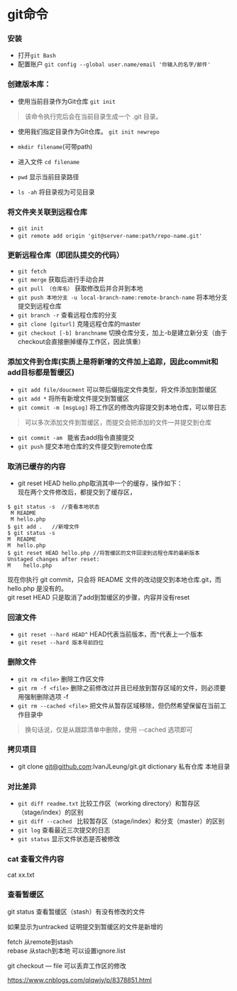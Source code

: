 # git命令
### 安装
* 打开`git Bash`  
* 配置账户 `git config --global user.name/email '你输入的名字/邮件'`

### 创建版本库：
* 使用当前目录作为Git仓库 `git init`
>该命令执行完后会在当前目录生成一个 .git 目录。
* 使用我们指定目录作为Git仓库。 `git init newrepo`

* `mkdir filename`(可带path)  
* 进入文件 `cd filename`  
* `pwd` 显示当前目录路径
* `ls -ah` 将目录视为可见目录

### 将文件夹关联到远程仓库 
* `git init`
*  `git remote add origin 'git@server-name:path/repo-name.git'`

### 更新远程仓库（即团队提交的代码）
* `git fetch` 
* `git merge` 获取后进行手动合并
* `git pull （仓库名）`  获取修改后并合并到本地
* `git push 本地分支 -u local-branch-name:remote-branch-name`  将本地分支提交到远程仓库
* `git branch -r` 查看远程仓库的分支
* `git clone [giturl]` 克隆远程仓库的master
* `git checkout [-b] branchname` 切换仓库分支，加上-b是建立新分支（由于checkout会直接删掉缓存工作区，因此慎重）

### 添加文件到仓库(实质上是将新增的文件加上追踪，因此commit和add目标都是暂缓区)
* `git add file/doucment`  可以带后缀指定文件类型，将文件添加到暂缓区
* `git add *`  将所有新增文件提交到暂缓区
* `git commit -m [msgLog]`  将工作区的修改内容提交到本地仓库，可以带日志
> 可以多次添加文件到暂缓区，而提交会把添加的文件一并提交到仓库
* `git commit -am `  能省去add指令直接提交
* `git push` 提交本地仓库的文件提交到remote仓库

### 取消已缓存的内容
* git reset HEAD hello.php取消其中一个的缓存，操作如下：  
现在两个文件修改后，都提交到了缓存区，
```
$ git status -s  //查看本地状态
 M README
 M hello.php
$ git add .   //新增文件
$ git status -s  
M  README
M  hello.php
$ git reset HEAD hello.php //将暂缓区的文件回滚到远程仓库的最新版本  
Unstaged changes after reset:
M    hello.php
```
现在你执行 git commit，只会将 README 文件的改动提交到本地仓库.git，而 hello.php 是没有的。  
git reset HEAD 只是取消了add到暂缓区的步骤，内容并没有reset

### 回滚文件
* `git reset --hard HEAD^`  HEAD代表当前版本，而^代表上一个版本
* `git reset --hard 版本号前四位`

### 删除文件
* `git rm <file>` 删除工作区文件
* `git rm -f <file>`   删除之前修改过并且已经放到暂存区域的文件，则必须要用强制删除选项 -f
* `git rm --cached <file>`  把文件从暂存区域移除，但仍然希望保留在当前工作目录中
> 换句话说，仅是从跟踪清单中删除，使用 --cached 选项即可

### 拷贝项目
* git clone git@github.com:IvanJLeung/git.git dictionary   私有仓库 本地目录

### 对比差异
* `git diff readme.txt`  比较工作区（working directory）和暂存区（stage/index）的区别
* `git diff --cached `   比较暂存区（stage/index）和分支（master）的区别
* `git log`   查看最近三次提交的日志
* `git status`  显示文件状态是否被修改

### cat 查看文件内容
cat xx.txt

### 查看暂缓区 
git status  查看暂缓区（stash）有没有修改的文件

如果显示为untracked 证明提交到暂缓区的文件是新增的


fetch  从remote到stash    
rebase  从stach到本地
可以设置ignore.list

git checkout — file 可以丢弃工作区的修改

https://www.cnblogs.com/qlqwjy/p/8378851.html
